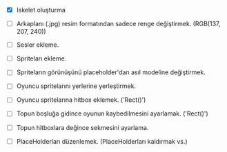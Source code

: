 - [x] Iskelet oluşturma 
- [ ] Arkaplanı (.jpg) resim formatından sadece renge değiştirmek. (RGB(137, 207, 240))
- [ ] Sesler ekleme.
- [ ] Spriteları ekleme.
- [ ] Spriteların görünüşünü placeholder'dan asıl modeline değiştirmek.
- [ ] Oyuncu spritelarını yerlerine yerleştirmek.
- [ ] Oyuncu spritelarına hitbox eklemek. ('Rect()')
- [ ] Topun boşluğa gidince oyunun kaybedilmesini ayarlamak. ('Rect()')
- [ ] Topun hitboxlara değince sekmesini ayarlama.
- [ ] PlaceHolderları düzenlemek. (PlaceHolderları kaldırmak vs.)

